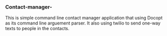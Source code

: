 
### Contact-manager-

This is simple command line  contact manager application that using Docopt as its command line arguement parser.
It also using twilio  to send one-way texts to people in the contacts.


